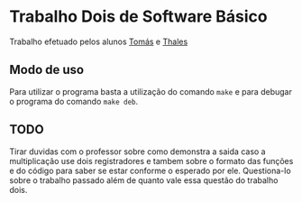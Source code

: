 # Trabalho Dois de Software Básico

Trabalho efetuado pelos alunos [Tomás](https://github.com/trosemberg)
e [Thales](https://github.com/ghalestrilo)

## Modo de uso

Para utilizar o programa basta a utilização do comando `make` e para
debugar o programa do comando `make deb`.

## TODO

Tirar duvidas com o professor sobre como demonstra a saida caso a multiplicação use dois registradores
e tambem sobre o formato das funções e do código para saber se estar conforme o esperado por ele.
Questiona-lo sobre o trabalho passado além de quanto vale essa questão do trabalho dois.
